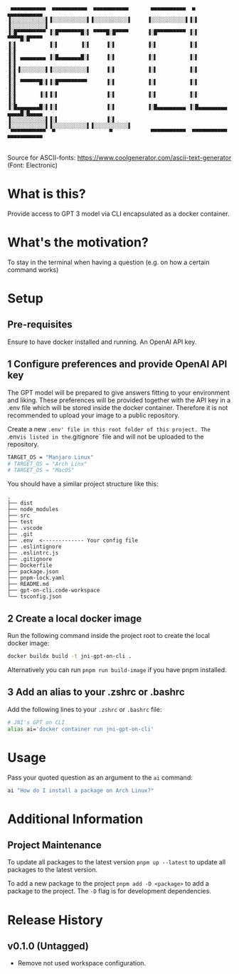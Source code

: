 ```
 ▄▄▄▄▄▄▄▄▄▄▄  ▄▄▄▄▄▄▄▄▄▄▄  ▄▄▄▄▄▄▄▄▄▄▄       ▄▄▄▄▄▄▄▄▄▄▄  ▄            ▄▄▄▄▄▄▄▄▄▄▄ 
▐░░░░░░░░░░░▌▐░░░░░░░░░░░▌▐░░░░░░░░░░░▌     ▐░░░░░░░░░░░▌▐░▌          ▐░░░░░░░░░░░▌
▐░█▀▀▀▀▀▀▀▀▀ ▐░█▀▀▀▀▀▀▀█░▌ ▀▀▀▀█░█▀▀▀▀      ▐░█▀▀▀▀▀▀▀▀▀ ▐░▌           ▀▀▀▀█░█▀▀▀▀ 
▐░▌          ▐░▌       ▐░▌     ▐░▌          ▐░▌          ▐░▌               ▐░▌     
▐░▌ ▄▄▄▄▄▄▄▄ ▐░█▄▄▄▄▄▄▄█░▌     ▐░▌          ▐░▌          ▐░▌               ▐░▌     
▐░▌▐░░░░░░░░▌▐░░░░░░░░░░░▌     ▐░▌          ▐░▌          ▐░▌               ▐░▌     
▐░▌ ▀▀▀▀▀▀█░▌▐░█▀▀▀▀▀▀▀▀▀      ▐░▌          ▐░▌          ▐░▌               ▐░▌     
▐░▌       ▐░▌▐░▌               ▐░▌          ▐░▌          ▐░▌               ▐░▌     
▐░█▄▄▄▄▄▄▄█░▌▐░▌               ▐░▌          ▐░█▄▄▄▄▄▄▄▄▄ ▐░█▄▄▄▄▄▄▄▄▄  ▄▄▄▄█░█▄▄▄▄ 
▐░░░░░░░░░░░▌▐░▌               ▐░▌          ▐░░░░░░░░░░░▌▐░░░░░░░░░░░▌▐░░░░░░░░░░░▌
 ▀▀▀▀▀▀▀▀▀▀▀  ▀                 ▀            ▀▀▀▀▀▀▀▀▀▀▀  ▀▀▀▀▀▀▀▀▀▀▀  ▀▀▀▀▀▀▀▀▀▀▀ 
                                                                                   
```

Source for ASCII-fonts: https://www.coolgenerator.com/ascii-text-generator
(Font: Electronic)


# What is this?
Provide access to GPT 3 model via CLI encapsulated as a docker container.

# What's the motivation?
To stay in the terminal when having a question (e.g. on how a certain command works)

# Setup

## Pre-requisites
Ensure to have docker installed and running.
An OpenAI API key.

## 1 Configure preferences and provide OpenAI API key
The GPT model will be prepared to give answers fitting to your environment and liking.
These preferences will be provided together with the API key in a .env file which will be stored inside the docker container.
Therefore it is not recommended to upload your  image to a public repository.

Create a new `.env' file in this root folder of this project. The `.env` is listed in the `.gitignore` file and will not be uploaded to the repository.

```bash
TARGET_OS = "Manjaro Linux"
# TARGET_OS = "Arch Linx"
# TARGET_OS = "MacOS"
```

You  should have a similar project structure like this:
```
.
├── dist
├── node_modules
├── src
├── test
├── .vscode
├── .git
├── .env  <------------- Your config file
├── .eslintignore
├── .eslintrc.js
├── .gitignore
├── Dockerfile
├── package.json
├── pnpm-lock.yaml
├── README.md
├── gpt-on-cli.code-workspace
└── tsconfig.json
```

## 2 Create a local docker image
Run the following command inside the project root to create the local docker image:
```bash
docker buildx build -t jni-gpt-on-cli .
```
Alternatively you can run `pnpm run build-image` if you have pnpm installed.


## 3 Add an  alias to your .zshrc or .bashrc
Add the following lines to your `.zshrc` or `.bashrc` file:

```bash
# JNI's GPT on CLI
alias ai='docker container run jni-gpt-on-cli'
```


# Usage
Pass your quoted question as an argument to the `ai` command:
```bash
ai "How do I install a package on Arch Linux?"
```

# Additional Information

## Project Maintenance
To update all packages to the latest version
`pnpm up --latest` to update all packages to the latest version.

To add a new package to the project
`pnpm add -D <package>` to add a package to the project. The `-D` flag is for development dependencies.


# Release History

## v0.1.0 (Untagged)
- Remove not used workspace configuration.

